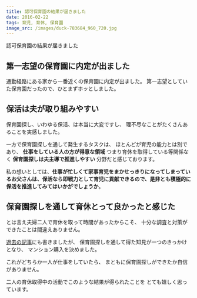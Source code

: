 ```yaml
---
title: 認可保育園の結果が届きました
date: 2016-02-22
tags: 育児, 育休, 保育園
image_src: /images/duck-783684_960_720.jpg
---
```


認可保育園の結果が届きました

## 第一志望の保育園に内定が出ました

通勤経路にある家から一番近くの保育園に内定が出ました。
第一志望としていた保育園だったので、ひとまずホッとしました。

## 保活は夫が取り組みやすい

保育園探し、いわゆる保活、は本当に大変ですし、
理不尽なことがたくさんあることを実感しました。

一方で保育園探しを通して発生するタスクは、
ほとんどが育児の能力とは別であり、
**仕事をしている人の方が得意な領域**
つまり育休を取得している等関係なく
**保育園探しは夫主導で推進しやすい**
分野だと感じております。

私の想いとしては、**仕事が忙しくて家事育児をまかせっきりになってしまっているお父さんは、保活なら即戦力として育児に貢献できるので、是非とも積極的に保活を推進してみてはいかがでしょうか**。

## 保育園探しを通して育休とって良かったと感じた

とは言え夫婦二人で育休を取って時間があったからこそ、
十分な調査と対策ができたことは間違えありません。

[過去の記事](/2015/11/24/post.html)にも書きましたが、
保育園探しを通して得た知見が一つのきっかけとなり、
マンション購入を決めました。

これがどちらか一人が仕事をしていたら、
まともに保育園探しができたか自信がありません。

二人の育休取得中の活動でこのような結果が得られたことを
とても嬉しく思っています。
